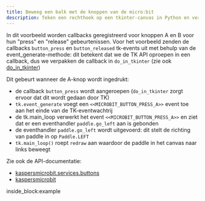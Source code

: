 ```yaml
---
title: Beweeg een balk met de knoppen van de micro:bit
description: Teken een rechthoek op een tkinter-canvas in Python en verplaats deze zijwaarts door op de micro:bit-knoppen te drukken
---
```


In dit voorbeeld worden callbacks geregistreerd voor knoppen A en B voor hun "press" en "release" gebeurtenissen. Voor het
voorbeeld zenden de callbacks `button_press` en `button_released` tk-events uit met behulp van de event_generate-methode: dit
betekent dat we de TK API oproepen in een callback, dus we verpakken de callback in `do_in_tkinter` (zie ook [do_in_tkinter](../reference/tkinter.md))

Dit gebeurt wanneer de A-knop wordt ingedrukt:

 - de callback `button_press` wordt aangeroepen (`do_in_tkinter` zorgt ervoor dat dit wordt gedaan door TK)
 - `tk.event_generate` voegt een `<<MICROBIT_BUTTON_PRESS_A>>` event toe aan het einde van de TK-eventwachtrij
 - de tk.main_loop verwerkt het event `<<MICROBIT_BUTTON_PRESS_A>>` en ziet dat er een eventhandler `paddle.go_left` aan is gebonden
 - de eventhandler  `paddle.go_left` wordt uitgevoerd: dit stelt de richting van paddle in op `Paddle.LEFT`
 - `tk.main_loop()` roept `redraw` aan waardoor de paddle in het canvas naar links beweegt


Zie ook de API-documentatie:

- [kaspersmicrobit.services.buttons](../reference/services/buttons.md)
- [kaspersmicrobit](../reference/kaspersmicrobit.md)

<!--codeinclude-->
[](../../../../examples/tkinter/tk-use-buttons-to-move-rectangle.py) inside_block:example
<!--/codeinclude-->